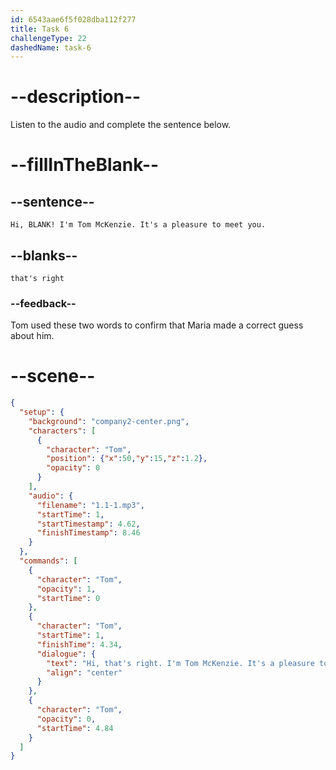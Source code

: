 ```yaml
---
id: 6543aae6f5f028dba112f277
title: Task 6
challengeType: 22
dashedName: task-6
---
```


<!--
AUDIO REFERENCE:
Tom: Hi, that's right. I'm Tom McKenzie. It's a pleasure to meet you.
-->

# --description--

Listen to the audio and complete the sentence below.

# --fillInTheBlank--

## --sentence--

`Hi, BLANK! I'm Tom McKenzie. It's a pleasure to meet you.`

## --blanks--

`that's right`

### --feedback--

Tom used these two words to confirm that Maria made a correct guess about him.

# --scene--

```json
{
  "setup": {
    "background": "company2-center.png",
    "characters": [
      {
        "character": "Tom",
        "position": {"x":50,"y":15,"z":1.2},
        "opacity": 0
      }
    ],
    "audio": {
      "filename": "1.1-1.mp3",
      "startTime": 1,
      "startTimestamp": 4.62,
      "finishTimestamp": 8.46
    }
  },
  "commands": [
    {
      "character": "Tom",
      "opacity": 1,
      "startTime": 0
    },
    {
      "character": "Tom",
      "startTime": 1,
      "finishTime": 4.34,
      "dialogue": {
        "text": "Hi, that's right. I'm Tom McKenzie. It's a pleasure to meet you.",
        "align": "center"
      }
    },
    {
      "character": "Tom",
      "opacity": 0,
      "startTime": 4.84
    }
  ]
}
```
